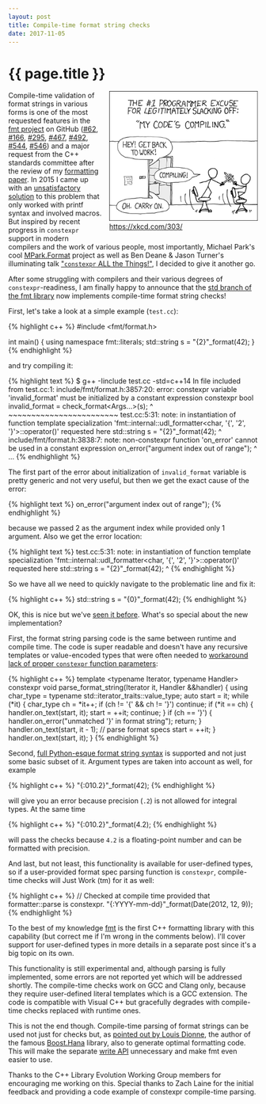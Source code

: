 ```yaml
---
layout: post
title: Compile-time format string checks
date: 2017-11-05
---
```


{{ page.title }}
================

<div class="separator" style="clear:right; float:right; margin-left:1em; margin-bottom:1em">
  <img border="0" src="/img/compiling.png" width="300"
       title="Now even more time to slack off"><br>
  <a href="https://xkcd.com/303/">https://xkcd.com/303/</a>
</div>

Compile-time validation of format strings in various forms is one of the most
requested features in the [fmt project](https://github.com/fmtlib/fmt) on GitHub
([#62](https://github.com/fmtlib/fmt/issues/62),
[#166](https://github.com/fmtlib/fmt/issues/166),
[#295](https://github.com/fmtlib/fmt/issues/295),
[#467](https://github.com/fmtlib/fmt/issues/467),
[#492](https://github.com/fmtlib/fmt/issues/492),
[#544](https://github.com/fmtlib/fmt/issues/544),
[#546](https://github.com/fmtlib/fmt/issues/546)) and a major request
from the C++ standards committee after the review of my [formatting paper](
http://www.open-std.org/jtc1/sc22/wg21/docs/papers/2017/p0645r0.html).
In 2015 I came up with an [unsatisfactory solution](
http://zverovich.net/2015/04/22/compile-time-checking-of-printf-args-in-cppformat.html)
to this problem that only worked with printf syntax and involved macros.
But inspired by recent progress in `constexpr` support in modern compilers and the
work of various people, most importantly, Michael Park's cool
[MPark.Format](https://github.com/mpark/format) project
as well as Ben Deane & Jason Turner's illuminating talk
["`constexpr` ALL the Things!"](https://www.youtube.com/watch?v=PJwd4JLYJJY),
I decided to give it another go.

After some struggling with compilers and their various degrees of
`constexpr`-readiness, I am finally happy to announce that the
[std branch of the fmt library](https://github.com/fmtlib/fmt/tree/std) now
implements compile-time format string checks!

First, let's take a look at a simple example (`test.cc`):

{% highlight c++ %}
#include <fmt/format.h>

int main() {
  using namespace fmt::literals;
  std::string s = "{2}"_format(42);
}
{% endhighlight %}

and try compiling it:

{% highlight text %}
$ g++ -Iinclude test.cc -std=c++14
In file included from test.cc:1:
include/fmt/format.h:3857:20: error: constexpr variable 'invalid_format' must be initialized by a constant expression
    constexpr bool invalid_format = check_format<Args...>(s);
                   ^                ~~~~~~~~~~~~~~~~~~~~~~~~
test.cc:5:31: note: in instantiation of function template specialization 'fmt::internal::udl_formatter<char, '{', '2', '}'>::operator()<int>' requested here
  std::string s = "{2}"_format(42);
                              ^
include/fmt/format.h:3838:7: note: non-constexpr function 'on_error' cannot be used in a constant expression
      on_error("argument index out of range");
      ^
...
{% endhighlight %}

The first part of the error about initialization of `invalid_format` variable is
pretty generic and not very useful, but then we get the exact cause of the
error:

{% highlight text %}
on_error("argument index out of range");
{% endhighlight %}

because we passed 2 as the argument index while provided only 1 argument. Also
we get the error location:

{% highlight text %}
test.cc:5:31: note: in instantiation of function template specialization 'fmt::internal::udl_formatter<char, '{', '2', '}'>::operator()<int>' requested here
  std::string s = "{2}"_format(42);
                              ^
{% endhighlight %}

So we have all we need to quickly navigate to the problematic line and fix it:

{% highlight c++ %}
std::string s = "{0}"_format(42);
{% endhighlight %}

OK, this is nice but we've [seen it before](https://github.com/mpark/format).
What's so special about the new implementation?

First, the format string parsing code is the same between runtime and
compile time. The code is super readable and doesn't have any recursive
templates or value-encoded types that were often needed to [workaround lack of
proper `constexpr` function parameters](
https://mpark.github.io/programming/2017/05/26/constexpr-function-parameters/):

{% highlight c++ %}
template <typename Iterator, typename Handler>
constexpr void parse_format_string(Iterator it, Handler &&handler) {
  using char_type = typename std::iterator_traits<Iterator>::value_type;
  auto start = it;
  while (*it) {
    char_type ch = *it++;
    if (ch != '{' && ch != '}') continue;
    if (*it == ch) {
      handler.on_text(start, it);
      start = ++it;
      continue;
    }
    if (ch == '}') {
      handler.on_error("unmatched '}' in format string");
      return;
    }
    handler.on_text(start, it - 1);
    // parse format specs
    start = ++it;
  }
  handler.on_text(start, it);
}
{% endhighlight %}

Second, [full Python-esque format string syntax](http://fmtlib.net/latest/syntax.html)
is supported and not just some basic subset of it. Argument types are taken into
account as well, for example

{% highlight c++ %}
"{:010.2}"_format(42);
{% endhighlight %}

will give you an error because precision (`.2`) is not allowed for integral
types. At the same time

{% highlight c++ %}
"{:010.2}"_format(4.2);
{% endhighlight %}

will pass the checks because `4.2` is a floating-point number and can be
formatted with precision.

And last, but not least, this functionality is available for user-defined types,
so if a user-provided format spec parsing function is `constexpr`, compile-time
checks will Just Work (tm) for it as well:

{% highlight c++ %}
// Checked at compile time provided that formatter<Date>::parse is constexpr.
"{:YYYY-mm-dd}"_format(Date(2012, 12, 9));
{% endhighlight %}

To the best of my knowledge [fmt](https://github.com/fmtlib/fmt) is the first
C++ formatting library with this capability (but correct me if I'm wrong in the
comments below). I'll cover support for user-defined types in more details in a
separate post since it's a big topic on its own.

This functionality is still experimental and, although parsing is fully
implemented, some errors are not reported yet which will be addressed shortly.
The compile-time checks work on GCC and Clang only, because they require
user-defined literal templates which is a GCC extension. The code is compatible
with Visual C++ but gracefully degrades with compile-time checks replaced with
runtime ones.

This is not the end though. Compile-time parsing of format strings can be used
not just for checks but, as [pointed out by Louis Dionne](
https://github.com/fmtlib/fmt/issues/546#issuecomment-337450603), the author
of the famous [Boost.Hana](https://github.com/boostorg/hana) library, also to generate
optimal formatting code. This will make the separate [write API](
http://fmtlib.net/latest/api.html#write-api) unnecessary and make fmt even
easier to use.

Thanks to the C++ Library Evolution Working Group members for encouraging me
working on this. Special thanks to Zach Laine for the initial feedback and
providing a code example of constexpr compile-time parsing.
